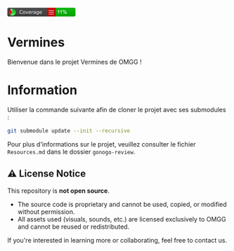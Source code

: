 ![Coverage Badge](Vermines/CodeCoverage/Report/badge_linecoverage.png)

# Vermines

Bienvenue dans le projet Vermines de OMGG !

# Information

Utiliser la commande suivante afin de cloner le projet avec ses submodules :

```sh
git submodule update --init --recursive
```

Pour plus d'informations sur le projet, veuillez consulter le fichier `Resources.md` dans le dossier `gonogo-review`.

## ⚠️ License Notice

This repository is **not open source**.

- The source code is proprietary and cannot be used, copied, or modified without permission.
- All assets used (visuals, sounds, etc.) are licensed exclusively to OMGG and cannot be reused or redistributed.

If you're interested in learning more or collaborating, feel free to contact us.
